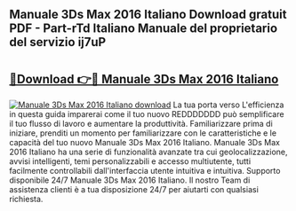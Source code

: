 ## Manuale 3Ds Max 2016 Italiano Download gratuit PDF - Part-rTd Italiano Manuale del proprietario del servizio ij7uP

# <h2><a href="http://df99luu.blite.top/?on=Manuale+3Ds+Max+2016+Italiano">🔗Download 👉🔴 Manuale 3Ds Max 2016 Italiano</a></h2>

[![Manuale 3Ds Max 2016 Italiano download](https://i.imgur.com/lujVjoI.png)](http://df99luu.blite.top/?on=Manuale+3Ds+Max+2016+Italiano)
La tua porta verso L'efficienza in questa guida imparerai come il tuo nuovo REDDDDDDD può semplificare il tuo flusso di lavoro e aumentare la produttività. Familiarizzare prima di iniziare, prenditi un momento per familiarizzare con le caratteristiche e le capacità del tuo nuovo Manuale 3Ds Max 2016 Italiano. Manuale 3Ds Max 2016 Italiano ha una serie di funzionalità avanzate tra cui geolocalizzazione, avvisi intelligenti, temi personalizzabili e accesso multiutente, tutti facilmente controllabili dall'interfaccia utente intuitiva e intuitiva. Supporto disponibile 24/7 Manuale 3Ds Max 2016 Italiano. Il nostro Team di assistenza clienti è a tua disposizione 24/7 per aiutarti con qualsiasi richiesta.
